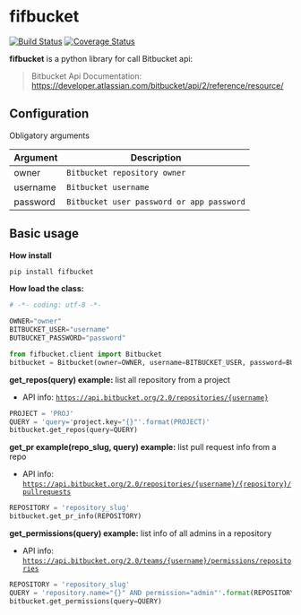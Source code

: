 
# fifbucket 
[![Build Status](https://travis-ci.com/fiftech/fifbucket.svg?branch=master)](https://travis-ci.com/fiftech/fifbucket) [![Coverage Status](https://coveralls.io/repos/github/fiftech/fifbucket/badge.svg?branch=master)](https://coveralls.io/github/fiftech/fifbucket?branch=master)
	
**fifbucket** is a python library for call Bitbucket api: 
> Bitbucket Api Documentation: https://developer.atlassian.com/bitbucket/api/2/reference/resource/

## Configuration

Obligatory arguments

| Argument       |Description                              |
|----------------|-----------------------------------------|
|owner           |`Bitbucket repository owner`             |
|username        |`Bitbucket username`                     |
|password        |`Bitbucket user password or app password`|


## Basic usage
**How install**
```bash
pip install fifbucket
```

**How load the class:**
```python
# -*- coding: utf-8 -*-

OWNER="owner"
BITBUCKET_USER="username"
BUTBUCKET_PASSWORD="password"

from fifbucket.client import Bitbucket
bitbucket = Bitbucket(owner=OWNER, username=BITBUCKET_USER, password=BUTBUCKET_PASSWORD)
```
**get_repos(query) example:** list all repository from a project
* API info: [`https://api.bitbucket.org/2.0/repositories/{username}`](https://developer.atlassian.com/bitbucket/api/2/reference/resource/repositories/%7Busername%7D)
```python
PROJECT = 'PROJ'
QUERY = 'query='project.key="{}"'.format(PROJECT)'
bitbucket.get_repos(query=QUERY)
```
**get_pr example(repo_slug, query) example:** list pull request info from a repo
* API info: [`https://api.bitbucket.org/2.0/repositories/{username}/{repository}/pullrequests`](https://developer.atlassian.com/bitbucket/api/2/reference/resource/repositories/%7Busername%7D/%7Brepo_slug%7D/pullrequests)

```python
REPOSITORY = 'repository_slug'
bitbucket.get_pr_info(REPOSITORY)
```

**get_permissions(query) example:** list info of all admins in a repository
* API info: [`https://api.bitbucket.org/2.0/teams/{username}/permissions/repositories`](https://developer.atlassian.com/bitbucket/api/2/reference/resource/teams/%7Busername%7D/repositories)

```python
REPOSITORY = 'repository_slug'
QUERY = 'repository.name="{}" AND permission="admin"'.format(REPOSITORY)
bitbucket.get_permissions(query=QUERY)
```